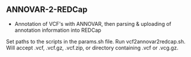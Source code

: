 ## ANNOVAR-2-REDCap
- Annotation of VCF's with ANNOVAR, then parsing & uploading of annotation information into REDCap

Set paths to the scripts in the params.sh file. Run vcf2annovar2redcap.sh. Will accept .vcf, .vcf.gz, .vcf.zip, or directory containing .vcf or .vcg.gz. 
